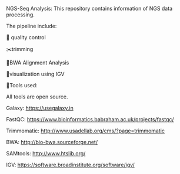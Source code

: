 NGS-Seq Analysis: 
This repository contains information of NGS data processing.

The pipeline include:

🔎 quality control

✂️trimming 

🎯BWA Alignment Analysis

📂visualization using IGV



🔧Tools used:

All tools are open source.

Galaxy: https://usegalaxy.in

FastQC: https://www.bioinformatics.babraham.ac.uk/projects/fastqc/

Trimmomatic: http://www.usadellab.org/cms/?page=trimmomatic

BWA: http://bio-bwa.sourceforge.net/

SAMtools: http://www.htslib.org/

IGV: https://software.broadinstitute.org/software/igv/


